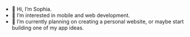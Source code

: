 - 👋 Hi, I’m Sophia.
- 👀 I’m interested in mobile and web development.
- 🌱 I’m currently planning on creating a personal website, or maybe start building one of my app ideas.

<!---
smsanagustin/smsanagustin is a ✨ special ✨ repository because its `README.md` (this file) appears on your GitHub profile.
You can click the Preview link to take a look at your changes.
--->
